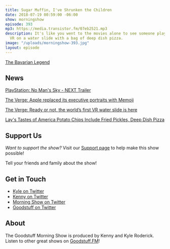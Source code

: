 ```yaml
---
title: Sugar Muffin, I've Shrunken the Children
date: 2018-07-19 00:59:00 -06:00
show: morningshow
episode: 393
mp3: https://media.transistor.fm/07eb2521.mp3
description: It's like you went to the movies alone to see someone play Fortnite in
  VR on a water slide with a bag of deep dish pizza.
image: "/uploads/morningshow-393.jpg"
layout: episode
---
```


[The Bavarian Legend](https://twitter.com/dogburps/status/1019837267253137408)

## News

[PlayStation: No Man's Sky - NEXT Trailer](https://www.youtube.com/watch?v=e5d5Mo-Gw_U)

[The Verge: Apple replaced its executive portraits with Memoji](https://www.theverge.com/2018/7/17/17580910/apple-memoji-executive-portraits-jony-ive-tim-cook)

[The Verge: Ready or not, the world’s first VR water slide is here](https://www.theverge.com/circuitbreaker/2018/7/17/17582004/virtual-reality-water-slide-vrslide-ballastvr)

[Lay's Tastes of America Potato Chips Include Fried Pickles, Deep Dish Pizza](https://www.delish.com/food-news/a22338147/lays-tastes-of-america-chips/)

## Support Us
*Want to support the show?* Visit our [Support page](https://goodstuff.fm/support) to help make this show possible!

Tell your friends and family about the show!

## Get in Touch
- [Kyle on Twitter](http://twitter.com/dogburps)
- [Kenny on Twitter](http://twitter.com/kennyroderick_)
- [Morning Show on Twitter](http://twitter.com/morningshowam)
- [Goodstuff on Twitter](http://twitter.com/goodstufffm)

## About
The Goodstuff Morning Show is produced by Kenny and Kyle Roderick. Listen to other great shows on [Goodstuff.FM](http://goodstuff.fm/shows)!